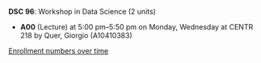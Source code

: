 **DSC 96**: Workshop in Data Science (2 units)

- **A00** (Lecture) at 5:00 pm–5:50 pm on Monday, Wednesday at CENTR 218 by Quer, Giorgio (A10410383)

[Enrollment numbers over time](./DSC96.tsv)
